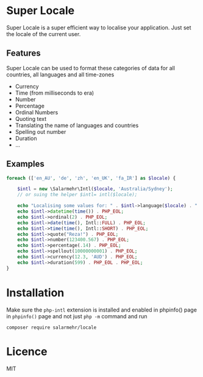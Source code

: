 Super Locale 
===
Super Locale is a super efficient way to localise your application. Just set the locale of the current user. 


Features
---------
Super Locale can be used to format these categories of data for all countries, all languages and all time-zones

- Currency
- Time (from milliseconds to era)
- Number
- Percentage
- Ordinal Numbers
- Quoting text
- Translating the name of languages and countries
- Spelling out number 
- Duration
- ...

Examples
--------
~~~~~php
foreach (['en_AU', 'de', 'zh', 'en_UK', 'fa_IR'] as $locale) {

    $intl = new \Salarmehr\Intl($locale, 'Australia/Sydney');
    // or suing the helper $intl= intl($locale);

    echo "Localising some values for: " . $intl->language($locale) . " (" . $intl->country($locale) . ")" . PHP_EOL;
    echo $intl->datetime(time()) . PHP_EOL;
    echo $intl->ordinal(2) . PHP_EOL;
    echo $intl->date(time(), Intl::FULL) . PHP_EOL;
    echo $intl->time(time(), Intl::SHORT) . PHP_EOL;
    echo $intl->quote("Reza!") . PHP_EOL;
    echo $intl->number(123400.567) . PHP_EOL;
    echo $intl->percentage(.14) . PHP_EOL;
    echo $intl->spellout(10000000001) . PHP_EOL;
    echo $intl->currency(12.3, 'AUD') . PHP_EOL;
    echo $intl->duration(599) . PHP_EOL . PHP_EOL;
}
~~~~~~

Installation
============
Make sure the `php-intl` extension is installed and enabled in phpinfo() page in `phpinfo()` page and not just `php -m` command and run
~~~    
composer require salarmehr/locale
~~~ 
Licence
=======
MIT
